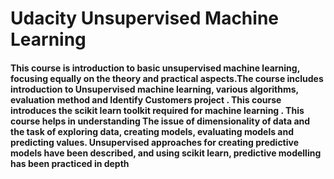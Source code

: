 # Udacity Unsupervised Machine Learning
#### This course is introduction to basic unsupervised machine learning, focusing equally on the theory and practical aspects.The course includes introduction to Unsupervised machine learning, various algorithms, evaluation method and Identify Customers project . This course introduces the scikit learn toolkit required for machine learning . This course helps in understanding The issue of dimensionality of data and the task of exploring data, creating models, evaluating models and predicting values. Unsupervised approaches for creating predictive models have been described, and using scikit learn, predictive modelling has been practiced in depth
